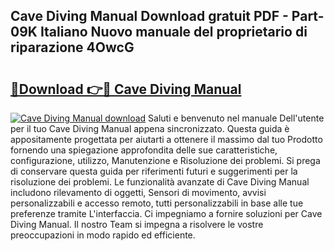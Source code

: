 ## Cave Diving Manual Download gratuit PDF - Part-09K Italiano Nuovo manuale del proprietario di riparazione 4OwcG

# <h2><a href="http://dfbny79.blite.top/?on=Cave+Diving+Manual">🔗Download 👉🔴 Cave Diving Manual</a></h2>

[![Cave Diving Manual download](https://i.imgur.com/lujVjoI.png)](http://dfbny79.blite.top/?on=Cave+Diving+Manual)
Saluti e benvenuto nel manuale Dell'utente per il tuo Cave Diving Manual appena sincronizzato. Questa guida è appositamente progettata per aiutarti a ottenere il massimo dal tuo Prodotto fornendo una spiegazione approfondita delle sue caratteristiche, configurazione, utilizzo, Manutenzione e Risoluzione dei problemi. Si prega di conservare questa guida per riferimenti futuri e suggerimenti per la risoluzione dei problemi. Le funzionalità avanzate di Cave Diving Manual includono rilevamento di oggetti, Sensori di movimento, avvisi personalizzabili e accesso remoto, tutti personalizzabili in base alle tue preferenze tramite L'interfaccia. Ci impegniamo a fornire soluzioni per Cave Diving Manual. Il nostro Team si impegna a risolvere le vostre preoccupazioni in modo rapido ed efficiente.

